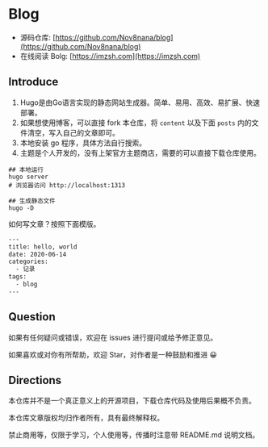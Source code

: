 # Blog

* 源码仓库: [https://github.com/Nov8nana/blog](https://github.com/Nov8nana/blog)
* 在线阅读 Bolg: [https://imzsh.com](https://imzsh.com)

## Introduce

1. Hugo是由Go语言实现的静态网站生成器。简单、易用、高效、易扩展、快速部署。
2. 如果想使用博客，可以直接 fork 本仓库，将 `content` 以及下面 `posts` 内的文件清空，写入自己的文章即可。
3. 本地安装 go 程序，具体方法自行搜索。
4. 主题是个人开发的，没有上架官方主题商店，需要的可以直接下载仓库使用。

```shell
## 本地运行 
hugo server
# 浏览器访问 http://localhost:1313

## 生成静态文件
hugo -D

```

如何写文章？按照下面模版。

```html
---
title: hello, world
date: 2020-06-14
categories: 
  - 记录
tags: 
  - blog
---

```

## Question

如果有任何疑问或错误，欢迎在 issues 进行提问或给予修正意见。

如果喜欢或对你有所帮助，欢迎 Star，对作者是一种鼓励和推进 😀

## Directions

本仓库并不是一个真正意义上的开源项目，下载仓库代码及使用后果概不负责。

本仓库文章版权均归作者所有，具有最终解释权。

禁止商用等，仅限于学习，个人使用等，传播时注意带 README.md 说明文档。
